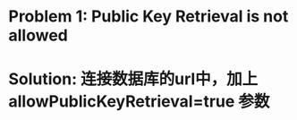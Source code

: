 
# Problem 1: Public Key Retrieval is not allowed
# Solution: 连接数据库的url中，加上 allowPublicKeyRetrieval=true 参数